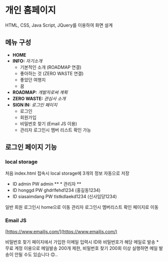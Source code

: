 # **개인 홈페이지**

HTML, CSS, Java Script, JQuery를 이용하여 화면 설계

## **메뉴 구성**

- **HOME**
- **INFO:** *자기소개*
    - 기본적인 소개 (ROADMAP 연결)
    - 좋아하는 것 (ZERO WASTE 연결)
    - 좋았던 여행지
    - 꿈
- **ROADMAP:** *개발자로써 계획*
- **ZERO WASTE:** *관심사 소개*
- **SIGN IN:** *로그인 페이지*
    - 로그인
    - 회원가입
    - 비밀번호 찾기 (Email JS 이용)
    - 관리자 로그인시 멤버 리스트 확인 가능

## **로그인 페이지 기능**

### **local storage**

처음 index.html 접속시 local storage에 3개의 정보 자동으로 저장

- ID admin PW admin ** * 관리자 **
- ID honggd PW ghdrlfehd1234 (홍길동1234)
- ID siasaimdang PW tlstkdlaekd1234 (신사임당1234)

일반 회원 로그인시 home으로 이동 관리자 로그인시 멤버리스트 확인 페이지로 이동

### **Email JS**

[https://www.emailjs.com/](https://www.emailjs.com/)

비밀번호 찾기 페이지에서 가입한 이메일 입력시 ID와 비밀번호가 해당 메일로 발송 * 무료 계정 이용으로 메일발송 200개 제한, 비밀번호 찾기 200회 이상 실행하면 메일 발송이 안될 수도 있습니다 😊..